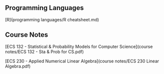

## Programming Languages
[R](programming languages/R cheatsheet.md)

## Course Notes
[ECS 132 - Statistical & Probability Models for Computer Science](course notes/ECS 132 - Sta & Prob for CS.pdf)

[ECS 230 - Applied Numerical Linear Algebra](course notes/ECS 230 Linear Algebra.pdf)